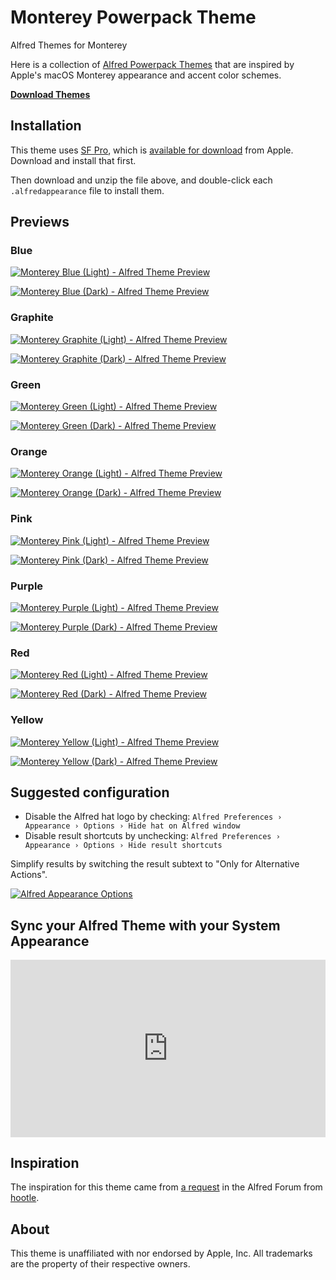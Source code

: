 # Monterey Powerpack Theme
Alfred Themes for Monterey

Here is a collection of [Alfred Powerpack Themes](https://www.alfredapp.com/help/appearance/) that are inspired by Apple's macOS Monterey appearance and accent color schemes.

[**Download Themes**](https://github.com/chrismessina/alfred-theme-monterey/releases/latest)

## Installation

This theme uses [SF Pro](https://developer.apple.com/design/human-interface-guidelines/ios/visual-design/typography/), which is [available for download](https://developer.apple.com/fonts/) from Apple. Download and install that first.

Then download and unzip the file above, and double-click each `.alfredappearance` file to install them.

## Previews

### Blue

[![Monterey Blue (Light) - Alfred Theme Preview](./assets/montery-blue-light-preview.png)](./assets/montery-blue-light-preview.png)

[![Monterey Blue (Dark) - Alfred Theme Preview](./assets/montery-blue-dark-preview.png)](./assets/montery-blue-dark-preview.png)

### Graphite

[![Monterey Graphite (Light) - Alfred Theme Preview](./assets/montery-graphite-light-preview.png)](./assets/montery-graphite-light-preview.png)

[![Monterey Graphite (Dark) - Alfred Theme Preview](./assets/montery-graphite-dark-preview.png)](./assets/montery-graphite-dark-preview.png)

### Green

[![Monterey Green (Light) - Alfred Theme Preview](./assets/montery-green-light-preview.png)](./assets/montery-green-light-preview.png)

[![Monterey Green (Dark) - Alfred Theme Preview](./assets/montery-green-dark-preview.png)](./assets/montery-green-dark-preview.png)

### Orange

[![Monterey Orange (Light) - Alfred Theme Preview](./assets/montery-orange-light-preview.png)](./assets/montery-orange-light-preview.png)

[![Monterey Orange (Dark) - Alfred Theme Preview](./assets/montery-orange-dark-preview.png)](./assets/montery-orange-dark-preview.png)

### Pink

[![Monterey Pink (Light) - Alfred Theme Preview](./assets/montery-pink-light-preview.png)](./assets/montery-pink-light-preview.png)

[![Monterey Pink (Dark) - Alfred Theme Preview](./assets/montery-pink-dark-preview.png)](./assets/montery-pink-dark-preview.png)

### Purple

[![Monterey Purple (Light) - Alfred Theme Preview](./assets/montery-purple-light-preview.png)](./assets/montery-purple-light-preview.png)

[![Monterey Purple (Dark) - Alfred Theme Preview](./assets/montery-purple-dark-preview.png)](./assets/montery-purple-dark-preview.png)

### Red

[![Monterey Red (Light) - Alfred Theme Preview](./assets/montery-red-light-preview.png)](./assets/montery-red-light-preview.png)

[![Monterey Red (Dark) - Alfred Theme Preview](./assets/montery-red-dark-preview.png)](./assets/montery-red-dark-preview.png)

### Yellow

[![Monterey Yellow (Light) - Alfred Theme Preview](./assets/montery-yellow-light-preview.png)](./assets/montery-yellow-light-preview.png)

[![Monterey Yellow (Dark) - Alfred Theme Preview](./assets/montery-yellow-dark-preview.png)](./assets/montery-yellow-dark-preview.png)

## Suggested configuration

- Disable the Alfred hat logo by checking: `Alfred Preferences › Appearance › Options › Hide hat on Alfred window`
- Disable result shortcuts by unchecking: `Alfred Preferences › Appearance › Options › Hide result shortcuts`

Simplify results by switching the result subtext to "Only for Alternative Actions".

[![Alfred Appearance Options](./assets/alfred-appearance-options.png)](./assets/alfred-appearance-options.png)

## Sync your Alfred Theme with your System Appearance

<div style="position: relative; padding-bottom: 56.25%; height: 0;"><iframe src="https://www.loom.com/embed/d8eeb95b28474db991da7c6dbf2407a1" frameborder="0" webkitallowfullscreen mozallowfullscreen allowfullscreen style="position: absolute; top: 0; left: 0; width: 100%; height: 100%;"></iframe></div>

## Inspiration

The inspiration for this theme came from [a request](https://www.alfredforum.com/topic/17071-can-we-have-some-coloured-themes-for-the-m1-imac-please/) in the Alfred Forum from [hootle](https://www.alfredforum.com/profile/23171-hootle/0).


## About

This theme is unaffiliated with nor endorsed by Apple, Inc. All trademarks are the property of their respective owners.
